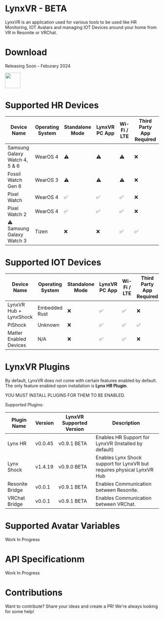 
# LynxVR - BETA
LynxVR is an application used for various tools to be used like HR Monitoring, IOT Avatars and managing IOT Devices around your home from VR in Resonite or VRChat.

# Download
Releasing Soon - Feburary 2024

<img src="https://upload.wikimedia.org/wikipedia/commons/thumb/7/78/Google_Play_Store_badge_EN.svg/2560px-Google_Play_Store_badge_EN.svg.png" height="50">

# Supported HR Devices
| Device Name           | Operating System | Standalone Mode | LynxVR PC App | Wi-Fi / LTE | Third Party App Required |
|-----------------------|------------------|-----------------|---------------|-------------|------------|
| Samsung Galaxy Watch 4, 5 & 6 | WearOS 4         | ⚠️               | ⚠️             | ⚠️           | ❌ |
| Fossil Watch Gen 6     | WearOS 3         | ⚠️               | ⚠️             | ⚠️           | ❌ |
| Pixel Watch            | WearOS 4         | ✅               | ✅             | ✅           | ❌ | 
| Pixel Watch 2          | WearOS 4         | ✅               | ✅             | ✅           | ❌ | 
| ⚠️ Samsung Galaxy Watch 3 | Tizen            | ❌               | ❌             | ✅           | ✅ |

# Supported IOT Devices
| Device Name           | Operating System | Standalone Mode | LynxVR PC App | Wi-Fi / LTE | Third Party App Required |
|-----------------------|------------------|-----------------|---------------|-------------|------------|
| LynxVR Hub + LynxShock | Embedded Rust         | ❌               | ✅             | ✅           | ❌ |
| PiShock | Unknown        | ❌               | ✅             | ✅           | ✅ |
| Matter Enabled Devices | N/A        | ❌               | ✅             | ✅           | ❌ |

# LynxVR Plugins
By default, LynxVR does not come with certain features enabled by default. The only feature enabled opon installation is **Lynx HR Plugin**.

YOU MUST INSTALL PLUGINS FOR THEM TO BE ENABLED.

Supported Plugins: 

| Plugin Name | Version | LynxVR Supported Version | Description |
| ----------- | ------- | ------------------------ | ----------- |
| Lynx HR | v0.0.45 | v0.9.1 BETA | Enables HR Support for LynxVR (Installed by default) |
| Lynx Shock | v1.4.19 | v0.9.0 BETA | Enables Lynx Shock support for LynxVR but requires physical LynxVR Hub |
| Resonite Bridge | v0.0.1 | v0.9.1 BETA | Enables Communication between Resonite. |
| VRChat Bridge | v0.0.1 | v0.9.1 BETA | Enables Communication between VRChat. |


# Supported Avatar Variables
Work In Progress

# API Specificationm 
Work In Progress

# Contributions
Want to contribute? Share your ideas and create a PR! We're always looking for some help!
